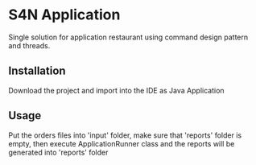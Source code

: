 # S4N Application

Single solution for application restaurant using command design pattern and threads.

## Installation

Download the project and import into the IDE as Java Application

## Usage

Put the orders files into 'input' folder, make sure that 'reports' folder is empty, then execute ApplicationRunner class and the reports will be generated into 'reports' folder
